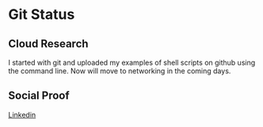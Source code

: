 <!-- This is a template you can use for quick progress days. It removes a lot of the steps we encourage you to share in the longer template 000-DAY-ARTICLE-LONG-TEMPLATE.MD-->

# Git Status

## Cloud Research

I started with git and uploaded my examples of shell scripts on github using the command line.
Now will move to networking in the coming days.

## Social Proof

[Linkedin](https://www.linkedin.com/feed/update/urn:li:share:7017888038571692032/)
